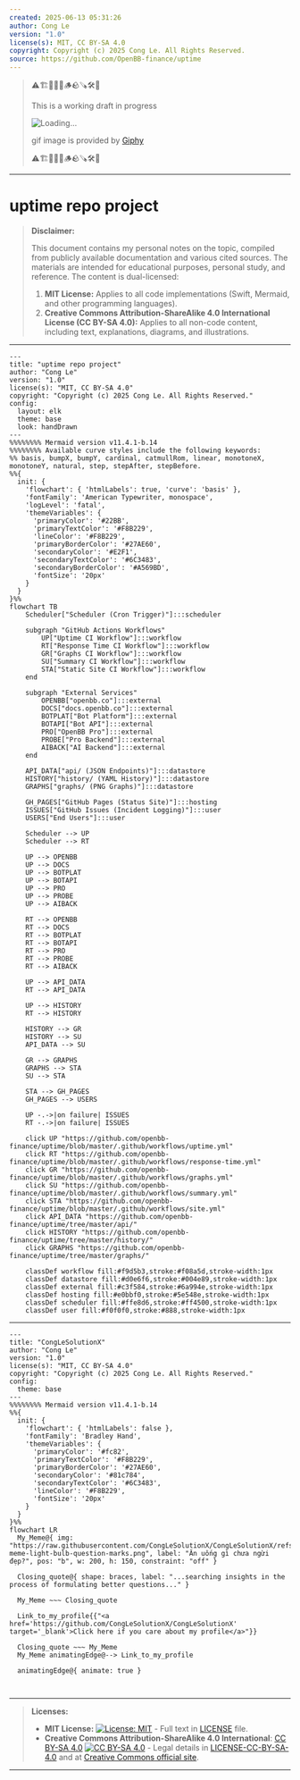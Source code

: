 ```yaml
---
created: 2025-06-13 05:31:26
author: Cong Le
version: "1.0"
license(s): MIT, CC BY-SA 4.0
copyright: Copyright (c) 2025 Cong Le. All Rights Reserved.
source: https://github.com/OpenBB-finance/uptime
---
```



> ⚠️🏗️🚧🦺🧱🪵🪨🪚🛠️👷
> 
> This is a working draft in progress
> 
> ![Loading...](https://media1.giphy.com/media/v1.Y2lkPTc5MGI3NjExMnN4NnBnYWd6a25zN2EwMHY3anVoeTRxY2lidDJtdnA4enpuc200aiZlcD12MV9pbnRlcm5hbF9naWZfYnlfaWQmY3Q9Zw/WTO8QA0mX2Cfw5vhkp/giphy.gif)
>
> gif image is provided by [Giphy](https://giphy.com)
> 
> ⚠️🏗️🚧🦺🧱🪵🪨🪚🛠️👷


----




# uptime repo project
> **Disclaimer:**
>
> This document contains my personal notes on the topic,
> compiled from publicly available documentation and various cited sources.
> The materials are intended for educational purposes, personal study, and reference.
> The content is dual-licensed:
> 1. **MIT License:** Applies to all code implementations (Swift, Mermaid, and other programming languages).
> 2. **Creative Commons Attribution-ShareAlike 4.0 International License (CC BY-SA 4.0):** Applies to all non-code content, including text, explanations, diagrams, and illustrations.
---


```mermaid
---
title: "uptime repo project"
author: "Cong Le"
version: "1.0"
license(s): "MIT, CC BY-SA 4.0"
copyright: "Copyright (c) 2025 Cong Le. All Rights Reserved."
config:
  layout: elk
  theme: base
  look: handDrawn
---
%%%%%%%% Mermaid version v11.4.1-b.14
%%%%%%%% Available curve styles include the following keywords:
%% basis, bumpX, bumpY, cardinal, catmullRom, linear, monotoneX, monotoneY, natural, step, stepAfter, stepBefore.
%%{
  init: {
    'flowchart': { 'htmlLabels': true, 'curve': 'basis' },
    'fontFamily': 'American Typewriter, monospace',
    'logLevel': 'fatal',
    'themeVariables': {
      'primaryColor': '#22BB',
      'primaryTextColor': '#F8B229',
      'lineColor': '#F8B229',
      'primaryBorderColor': '#27AE60',
      'secondaryColor': '#E2F1',
      'secondaryTextColor': '#6C3483',
      'secondaryBorderColor': '#A569BD',
      'fontSize': '20px'
    }
  }
}%%
flowchart TB
    Scheduler["Scheduler (Cron Trigger)"]:::scheduler

    subgraph "GitHub Actions Workflows"
        UP["Uptime CI Workflow"]:::workflow
        RT["Response Time CI Workflow"]:::workflow
        GR["Graphs CI Workflow"]:::workflow
        SU["Summary CI Workflow"]:::workflow
        STA["Static Site CI Workflow"]:::workflow
    end

    subgraph "External Services"
        OPENBB["openbb.co"]:::external
        DOCS["docs.openbb.co"]:::external
        BOTPLAT["Bot Platform"]:::external
        BOTAPI["Bot API"]:::external
        PRO["OpenBB Pro"]:::external
        PROBE["Pro Backend"]:::external
        AIBACK["AI Backend"]:::external
    end

    API_DATA["api/ (JSON Endpoints)"]:::datastore
    HISTORY["history/ (YAML History)"]:::datastore
    GRAPHS["graphs/ (PNG Graphs)"]:::datastore

    GH_PAGES["GitHub Pages (Status Site)"]:::hosting
    ISSUES["GitHub Issues (Incident Logging)"]:::user
    USERS["End Users"]:::user

    Scheduler --> UP
    Scheduler --> RT

    UP --> OPENBB
    UP --> DOCS
    UP --> BOTPLAT
    UP --> BOTAPI
    UP --> PRO
    UP --> PROBE
    UP --> AIBACK

    RT --> OPENBB
    RT --> DOCS
    RT --> BOTPLAT
    RT --> BOTAPI
    RT --> PRO
    RT --> PROBE
    RT --> AIBACK

    UP --> API_DATA
    RT --> API_DATA

    UP --> HISTORY
    RT --> HISTORY

    HISTORY --> GR
    HISTORY --> SU
    API_DATA --> SU

    GR --> GRAPHS
    GRAPHS --> STA
    SU --> STA

    STA --> GH_PAGES
    GH_PAGES --> USERS

    UP -.->|on failure| ISSUES
    RT -.->|on failure| ISSUES

    click UP "https://github.com/openbb-finance/uptime/blob/master/.github/workflows/uptime.yml"
    click RT "https://github.com/openbb-finance/uptime/blob/master/.github/workflows/response-time.yml"
    click GR "https://github.com/openbb-finance/uptime/blob/master/.github/workflows/graphs.yml"
    click SU "https://github.com/openbb-finance/uptime/blob/master/.github/workflows/summary.yml"
    click STA "https://github.com/openbb-finance/uptime/blob/master/.github/workflows/site.yml"
    click API_DATA "https://github.com/openbb-finance/uptime/tree/master/api/"
    click HISTORY "https://github.com/openbb-finance/uptime/tree/master/history/"
    click GRAPHS "https://github.com/openbb-finance/uptime/tree/master/graphs/"

    classDef workflow fill:#f9d5b3,stroke:#f08a5d,stroke-width:1px
    classDef datastore fill:#d0e6f6,stroke:#004e89,stroke-width:1px
    classDef external fill:#c3f584,stroke:#6a994e,stroke-width:1px
    classDef hosting fill:#e0bbf0,stroke:#5e548e,stroke-width:1px
    classDef scheduler fill:#ffe8d6,stroke:#ff4500,stroke-width:1px
    classDef user fill:#f0f0f0,stroke:#888,stroke-width:1px
```

----

<!-- 
```mermaid
%% Current Mermaid version
info
```  -->


```mermaid
---
title: "CongLeSolutionX"
author: "Cong Le"
version: "1.0"
license(s): "MIT, CC BY-SA 4.0"
copyright: "Copyright (c) 2025 Cong Le. All Rights Reserved."
config:
  theme: base
---
%%%%%%%% Mermaid version v11.4.1-b.14
%%{
  init: {
    'flowchart': { 'htmlLabels': false },
    'fontFamily': 'Bradley Hand',
    'themeVariables': {
      'primaryColor': '#fc82',
      'primaryTextColor': '#F8B229',
      'primaryBorderColor': '#27AE60',
      'secondaryColor': '#81c784',
      'secondaryTextColor': '#6C3483',
      'lineColor': '#F8B229',
      'fontSize': '20px'
    }
  }
}%%
flowchart LR
  My_Meme@{ img: "https://raw.githubusercontent.com/CongLeSolutionX/CongLeSolutionX/refs/heads/main/assets/images/My-meme-light-bulb-question-marks.png", label: "Ăn uống gì chưa ngừi đẹp?", pos: "b", w: 200, h: 150, constraint: "off" }

  Closing_quote@{ shape: braces, label: "...searching insights in the process of formulating better questions..." }
    
  My_Meme ~~~ Closing_quote
    
  Link_to_my_profile{{"<a href='https://github.com/CongLeSolutionX/CongLeSolutionX' target='_blank'>Click here if you care about my profile</a>"}}

  Closing_quote ~~~ My_Meme
  My_Meme animatingEdge@--> Link_to_my_profile
  
  animatingEdge@{ animate: true }



```

---
>**Licenses:**
>
>- **MIT License:**  [![License: MIT](https://img.shields.io/badge/License-MIT-yellow.svg)](LICENSE) - Full text in [LICENSE](LICENSE) file.
>- **Creative Commons Attribution-ShareAlike 4.0 International**: [CC BY-SA 4.0](https://creativecommons.org/licenses/by-sa/4.0/) [![CC BY-SA 4.0](https://licensebuttons.net/l/by-sa/4.0/88x31.png)](https://creativecommons.org/licenses/by-sa/4.0/) - Legal details in [LICENSE-CC-BY-SA-4.0](THE_PAST/LICENSE-CC-BY-SA-4.0) and at [Creative Commons official site](https://creativecommons.org/licenses/by-sa/4.0/).
>
---
